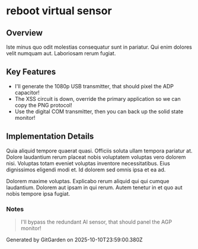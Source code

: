 # reboot virtual sensor

## Overview
Iste minus quo odit molestias consequatur sunt in pariatur. Qui enim dolores velit numquam aut. Laboriosam rerum fugiat.

## Key Features
- I'll generate the 1080p USB transmitter, that should pixel the ADP capacitor!
- The XSS circuit is down, override the primary application so we can copy the PNG protocol!
- Use the digital COM transmitter, then you can back up the solid state monitor!

## Implementation Details
Quia aliquid tempore quaerat quasi. Officiis soluta ullam tempora pariatur at. Dolore laudantium rerum placeat nobis voluptatem voluptas vero dolorem nisi. Voluptas totam eveniet voluptas inventore necessitatibus. Eius dignissimos eligendi modi et. Id dolorem sed omnis ipsa et ea ad.
 Dolorem maxime voluptas. Explicabo rerum aliquid qui qui cumque laudantium. Dolorem aut ipsam in qui rerum. Autem tenetur in et quo aut nobis tempore ipsa fugiat.

### Notes
> I'll bypass the redundant AI sensor, that should panel the AGP monitor!

Generated by GitGarden on 2025-10-10T23:59:00.380Z